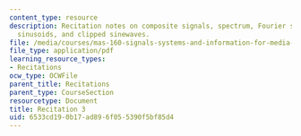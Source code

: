```yaml
---
content_type: resource
description: Recitation notes on composite signals, spectrum, Fourier series, Harmonic
  sinusoids, and clipped sinewaves.
file: /media/courses/mas-160-signals-systems-and-information-for-media-technology-fall-2007/6533cd190b17ad896f055390f5bf85d4_rec3.pdf
file_type: application/pdf
learning_resource_types:
- Recitations
ocw_type: OCWFile
parent_title: Recitations
parent_type: CourseSection
resourcetype: Document
title: Recitation 3
uid: 6533cd19-0b17-ad89-6f05-5390f5bf85d4
---
```

